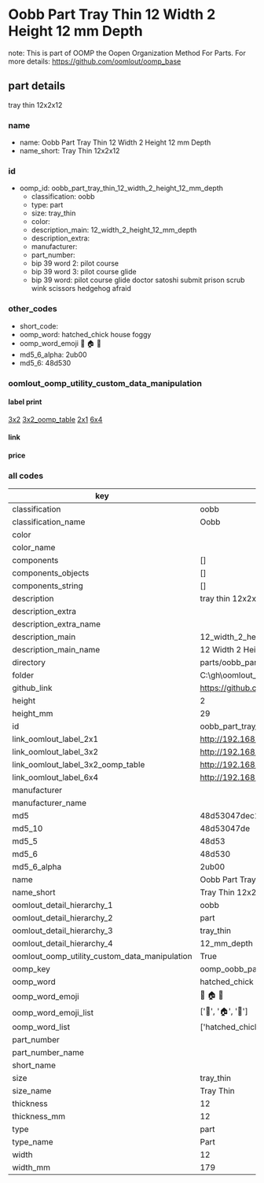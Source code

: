 # Oobb Part Tray Thin 12 Width 2 Height 12 mm Depth  

note: This is part of OOMP the Oopen Organization Method For Parts. For more details: https://github.com/oomlout/oomp_base

##  part details
  



tray thin 12x2x12



### name
* name: Oobb Part Tray Thin 12 Width 2 Height 12 mm Depth
* name_short: Tray Thin 12x2x12 
### id
* oomp_id: oobb_part_tray_thin_12_width_2_height_12_mm_depth
  * classification: oobb
  * type: part
  * size: tray_thin
  * color: 
  * description_main: 12_width_2_height_12_mm_depth
  * description_extra: 
  * manufacturer: 
  * part_number: 
  * bip 39 word 2: pilot course
  * bip 39 word 3: pilot course glide
  * bip 39 word: pilot course glide doctor satoshi submit prison scrub wink scissors hedgehog afraid

### other_codes
* short_code: 
* oomp_word: hatched_chick house foggy
* oomp_word_emoji :hatched_chick: :house: :foggy:
* md5_6_alpha: 2ub00
* md5_6: 48d530






### oomlout_oomp_utility_custom_data_manipulation
#### label print
[3x2](http://192.168.1.245:1112/?label=oomp%202ub00)
[3x2_oomp_table](http://192.168.1.108:1112/?label=oomp%202ub00)
[2x1](http://192.168.1.242:1112/?label=oomp%202ub00)
[6x4](http://192.168.1.55:1112/?label=oomp%202ub00)    

#### link

                              

#### price







### all codes 
| key | value |  
| --- | --- |  
| classification | oobb |  
| classification_name | Oobb |  
| color |  |  
| color_name |  |  
| components | [] |  
| components_objects | [] |  
| components_string | [] |  
| description | tray thin 12x2x12 |  
| description_extra |  |  
| description_extra_name |  |  
| description_main | 12_width_2_height_12_mm_depth |  
| description_main_name | 12 Width 2 Height 12 mm Depth |  
| directory | parts/oobb_part_tray_thin_12_width_2_height_12_mm_depth |  
| folder | C:\gh\oomlout_oobb_version_4_generated_parts\things\oobb_part_tray_thin_12_width_2_height_12_mm_depth |  
| github_link | https://github.com/oomlout/oomlout_oomp_part_src/tree/main/parts/oobb_part_tray_thin_12_width_2_height_12_mm_depth |  
| height | 2 |  
| height_mm | 29 |  
| id | oobb_part_tray_thin_12_width_2_height_12_mm_depth |  
| link_oomlout_label_2x1 | http://192.168.1.242:1112/?label=oomp%202ub00 |  
| link_oomlout_label_3x2 | http://192.168.1.245:1112/?label=oomp%202ub00 |  
| link_oomlout_label_3x2_oomp_table | http://192.168.1.108:1112/?label=oomp%202ub00 |  
| link_oomlout_label_6x4 | http://192.168.1.55:1112/?label=oomp%202ub00 |  
| manufacturer |  |  
| manufacturer_name |  |  
| md5 | 48d53047dec1d563605fb404c60c5527 |  
| md5_10 | 48d53047de |  
| md5_5 | 48d53 |  
| md5_6 | 48d530 |  
| md5_6_alpha | 2ub00 |  
| name | Oobb Part Tray Thin 12 Width 2 Height 12 mm Depth |  
| name_short | Tray Thin 12x2x12  |  
| oomlout_detail_hierarchy_1 | oobb |  
| oomlout_detail_hierarchy_2 | part |  
| oomlout_detail_hierarchy_3 | tray_thin |  
| oomlout_detail_hierarchy_4 | 12_mm_depth |  
| oomlout_oomp_utility_custom_data_manipulation | True |  
| oomp_key | oomp_oobb_part_tray_thin_12_width_2_height_12_mm_depth |  
| oomp_word | hatched_chick house foggy |  
| oomp_word_emoji | :hatched_chick: :house: :foggy: |  
| oomp_word_emoji_list | [':hatched_chick:', ':house:', ':foggy:'] |  
| oomp_word_list | ['hatched_chick', 'house', 'foggy'] |  
| part_number |  |  
| part_number_name |  |  
| short_name |  |  
| size | tray_thin |  
| size_name | Tray Thin |  
| thickness | 12 |  
| thickness_mm | 12 |  
| type | part |  
| type_name | Part |  
| width | 12 |  
| width_mm | 179 |  
